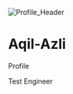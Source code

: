 ![Profile_Header](https://github.com/aqilazli/Aqil-Azli/Proflie_Header.png)

# Aqil-Azli

Profile

Test Engineer
